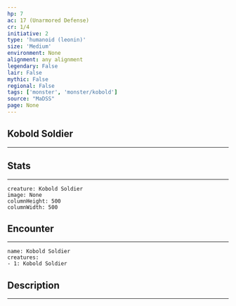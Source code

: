```yaml
---
hp: 7
ac: 17 (Unarmored Defense)
cr: 1/4
initiative: 2
type: 'humanoid (leonin)'    
size: 'Medium'
environment: None
alignment: any alignment
legendary: False
lair: False
mythic: False
regional: False
tags: ['monster', 'monster/kobold']
source: "MaDSS"
page: None
---
```


## Kobold Soldier
---



## Stats
---

```statblock
creature: Kobold Soldier
image: None
columnHeight: 500
columnWidth: 500
```

## Encounter
---

```encounter-table
name: Kobold Soldier
creatures:
- 1: Kobold Soldier
```

## Description
---




